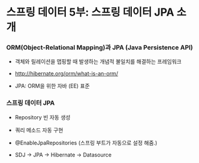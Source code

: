 # 스프링 데이터 5부: 스프링 데이터 JPA 소개

### ORM(Object-Relational Mapping)과 JPA (Java Persistence API)

- 객체와 릴레이션을 맵핑할 때 발생하는 개념적 불일치를 해결하는 프레임워크

- http://hibernate.org/orm/what-is-an-orm/

- JPA: ORM을 위한 자바 (EE) 표준

### 스프링 데이터 JPA

- Repository 빈 자동 생성

- 쿼리 메소드 자동 구현

- @EnableJpaRepositories (스프링 부트가 자동으로 설정 해줌.)

- SDJ -> JPA -> Hibernate -> Datasource
